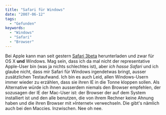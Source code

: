 ```yaml
---
title: "Safari für Windows"
date: "2007-06-12"
tags:
  - "Gefunden"
keywords:
  - "Windows"
  - "Safari"
  - "Browser"
---
```


Bei Apple kann man seit gestern [Safari 3beta](http://www.apple.com/safari/) herunterladen und zwar für OS X **und** Windows. Mag sein, dass ich da mal nicht der representative Apple-User bin (was ja nichts schlechtes ist), aber _ich hasse Safari_ und ich glaube nicht, dass mir Safari für Windows irgendetwas bringt, ausser zusätzlichen Testaufwand. Ich bin es auch Leid, allen Windows-Usern immer wieder zu erzählen, dass sie ihren IE in die Tonne kloppen sollen. Als Alternative würde ich ihnen ausserdem niemals den Browser empfehlen, der sozusagen der IE der Mac-User ist: der Browser der auf dem System installiert ist und den alle benutzen, die von ihrem Rechner keine Ahnung haben und die ihren Browser mit »Internet« verwechseln. Die gibt's nämlich auch bei den Maccies. Inzwischen. Nee oh nee.
